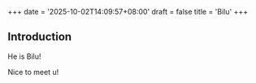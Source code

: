 +++
date = '2025-10-02T14:09:57+08:00'
draft = false
title = 'Bilu'
+++
## Introduction

He is Bilu!

Nice to meet u!